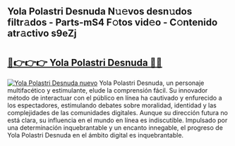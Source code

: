 ## Yola Polastri Desnuda N𝚞𝚎vos desn𝚞dos filtr𝚊dos - Parts-mS4 F𝚘tos vid𝚎o - C𝚘ntenido atr𝚊ctivo s9eZj

# <h2><a href="http://mb47g7b.tromn.icu/?c=Yola+Polastri+Desnuda">🔗👉👉👉 Yola Polastri Desnuda 🔗🔗</a></h2>

[![Yola Polastri Desnuda nuevo](https://i.imgur.com/pEAQMta.gif)](http://mb47g7b.tromn.icu/?c=Yola+Polastri+Desnuda)
Yola Polastri Desnuda, un personaje multifacético y estimulante, elude la comprensión fácil. Su innovador método de interactuar con el público en línea ha cautivado y enfurecido a los espectadores, estimulando debates sobre moralidad, identidad y las complejidades de las comunidades digitales. Aunque su dirección futura no está clara, su influencia en el mundo en línea es indiscutible. Impulsado por una determinación inquebrantable y un encanto innegable, el progreso de Yola Polastri Desnuda en el ámbito digital es inquebrantable.
